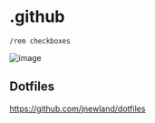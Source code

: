 # .github

    /rem checkboxes

![image](https://user-images.githubusercontent.com/47/83219169-40c1c200-a135-11ea-9cf2-4a1c5f9bd49b.png)

## Dotfiles

https://github.com/jnewland/dotfiles
